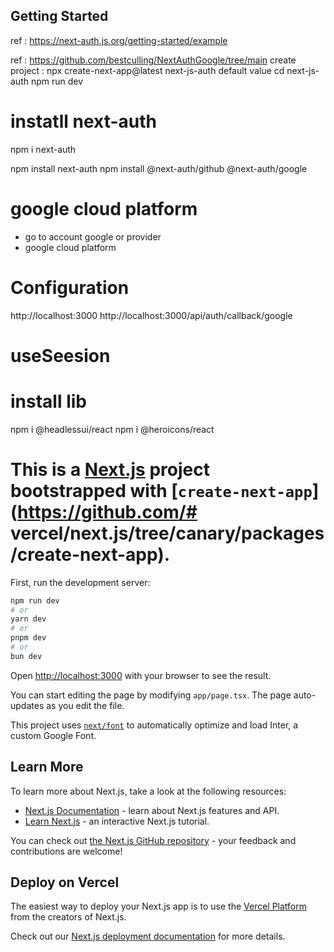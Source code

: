## Getting Started
ref : https://next-auth.js.org/getting-started/example

ref : https://github.com/bestculling/NextAuthGoogle/tree/main
create project  : npx create-next-app@latest next-js-auth
default value
cd next-js-auth
npm run dev

# instatll next-auth
npm i next-auth

npm install next-auth
npm install @next-auth/github @next-auth/google


# google cloud platform
- go to account google or provider
- google cloud platform 

# Configuration
http://localhost:3000
http://localhost:3000/api/auth/callback/google

# useSeesion

# install lib
npm i @headlessui/react
npm i @heroicons/react

## ################################################

# This is a [Next.js](https://nextjs.org/) project bootstrapped with [`create-next-app`](https://github.com/# vercel/next.js/tree/canary/packages/create-next-app).



First, run the development server:

```bash
npm run dev
# or
yarn dev
# or
pnpm dev
# or
bun dev
```

Open [http://localhost:3000](http://localhost:3000) with your browser to see the result.

You can start editing the page by modifying `app/page.tsx`. The page auto-updates as you edit the file.

This project uses [`next/font`](https://nextjs.org/docs/basic-features/font-optimization) to automatically optimize and load Inter, a custom Google Font.

## Learn More

To learn more about Next.js, take a look at the following resources:

- [Next.js Documentation](https://nextjs.org/docs) - learn about Next.js features and API.
- [Learn Next.js](https://nextjs.org/learn) - an interactive Next.js tutorial.

You can check out [the Next.js GitHub repository](https://github.com/vercel/next.js/) - your feedback and contributions are welcome!

## Deploy on Vercel

The easiest way to deploy your Next.js app is to use the [Vercel Platform](https://vercel.com/new?utm_medium=default-template&filter=next.js&utm_source=create-next-app&utm_campaign=create-next-app-readme) from the creators of Next.js.

Check out our [Next.js deployment documentation](https://nextjs.org/docs/deployment) for more details.
